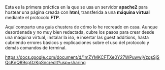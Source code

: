 Esta es la primera práctica en la que se usa un servidor **apache2** para hostear una página creada con **html**, transferida a una **máquina virtual** mediante el protocolo **FTP**.

Aquí comparto una guía chustera de cómo lo he recreado en casa. Aunque desordenada y no muy bien redactada, cubre los pasos para crear desde una máquina virtual, instalar la iso, e insertar las guest additions, hasta cubriendo errores básicos y explicaciones sobre el uso del protocolo y demás comandos de terminal.

https://docs.google.com/document/d/1mZYMKCFTXe0Y27WPuwwjVzgsSjSQcKnQ89spGzKpSnc/edit?usp=sharing

